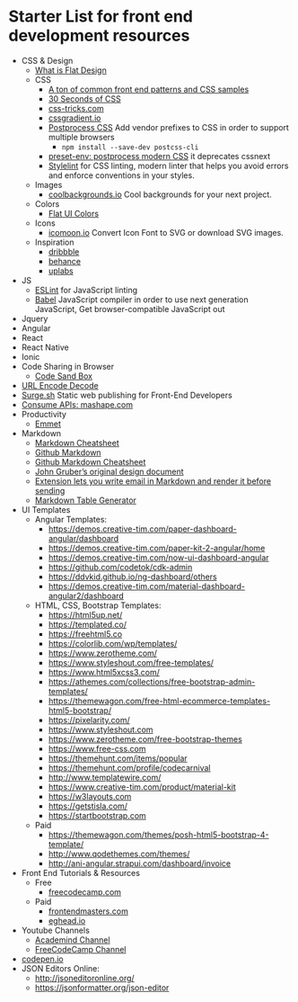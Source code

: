 # Starter List for front end development resources

* CSS & Design
  * [What is Flat Design](https://www.interaction-design.org/literature/topics/flat-design)
  * CSS
    * [A ton of common front end patterns and CSS samples](https://freefrontend.com/)
    * [30 Seconds of CSS](https://30-seconds.github.io/30-seconds-of-css/)
    * [css-tricks.com](https://css-tricks.com/)
    * [cssgradient.io](https://cssgradient.io/)
    * [Postprocess CSS](https://postcss.org/) Add vendor prefixes to CSS in order to support multiple browsers
      * `npm install --save-dev postcss-cli`
    * [preset-env: postprocess modern CSS](https://preset-env.cssdb.org/) it deprecates cssnext
    * [Stylelint](https://stylelint.io/) for CSS linting, modern linter that helps you avoid errors and enforce conventions in your styles.
  * Images
    * [coolbackgrounds.io](https://coolbackgrounds.io/) Cool backgrounds for your next project.
  * Colors
    * [Flat UI Colors](https://flatuicolors.com/)
  * Icons
    * [icomoon.io](https://icomoon.io/) Convert Icon Font to SVG or download SVG images.
  * Inspiration
    * [dribbble](https://dribbble.com)
    * [behance](https://behance.com)
    * [uplabs](https://www.uplabs.com)
* JS
  * [ESLint](https://eslint.org/) for JavaScript linting
  * [Babel](https://babeljs.io/) JavaScript compiler in order to use next generation JavaScript, Get browser-compatible JavaScript out
* Jquery
* Angular
* React
* React Native
* Ionic
* Code Sharing in Browser
  * [Code Sand Box](https://codesandbox.io)
* [URL Encode Decode](https://www.url-encode-decode.com/)
* [Surge.sh](https://surge.sh/) Static web publishing for Front-End Developers
* [Consume APIs: mashape.com](https://market.mashape.com/features/consumer)
* Productivity
  * [Emmet](https://docs.emmet.io/cheat-sheet/)
* Markdown
  * [Markdown Cheatsheet](https://www.markdownguide.org/cheat-sheet)
  * [Github Markdown](https://guides.github.com/features/mastering-markdown/)
  * [Github Markdown Cheatsheet](https://guides.github.com/pdfs/markdown-cheatsheet-online.pdf)
  * [John Gruber’s original design document](https://daringfireball.net/projects/markdown/)
  * [Extension lets you write email in Markdown and render it before sending](https://markdown-here.com/features.html)
  * [Markdown Table Generator](http://www.tablesgenerator.com/markdown_tables)
* UI Templates
  * Angular Templates:
    * <https://demos.creative-tim.com/paper-dashboard-angular/dashboard>
    * <https://demos.creative-tim.com/paper-kit-2-angular/home>
    * <https://demos.creative-tim.com/now-ui-dashboard-angular>
    * <https://github.com/codetok/cdk-admin>
    * <https://ddvkid.github.io/ng-dashboard/others>
    * <https://demos.creative-tim.com/material-dashboard-angular2/dashboard>
  * HTML, CSS, Bootstrap Templates:
    * <https://html5up.net/>
    * <https://templated.co/>
    * <https://freehtml5.co>
    * <https://colorlib.com/wp/templates/>
    * <https://www.zerotheme.com/>
    * <https://www.styleshout.com/free-templates/>
    * <https://www.html5xcss3.com/>
    * <https://athemes.com/collections/free-bootstrap-admin-templates/>
    * <https://themewagon.com/free-html-ecommerce-templates-html5-bootstrap/>
    * <https://pixelarity.com/>
    * <https://www.styleshout.com>
    * <https://www.zerotheme.com/free-bootstrap-themes>
    * <https://www.free-css.com>
    * <https://themehunt.com/items/popular>
    * <https://themehunt.com/profile/codecarnival>
    * <http://www.templatewire.com/>
    * <https://www.creative-tim.com/product/material-kit>
    * <https://w3layouts.com>
    * <https://getstisla.com/>
    * <https://startbootstrap.com>
  * Paid
    * <https://themewagon.com/themes/posh-html5-bootstrap-4-template/>
    * <http://www.qodethemes.com/themes/>
    * <http://ani-angular.strapui.com/dashboard/invoice>
* Front End Tutorials & Resources
  * Free
    * [freecodecamp.com](https://freecodecamp.com/)
  * Paid
    * [frontendmasters.com](https://frontendmasters.com/)
    * [eghead.io](https://egghead.io/)
* Youtube Channels
  * [Academind Channel](https://www.youtube.com/channel/UCSJbGtTlrDami-tDGPUV9-w/playlists)
  * [FreeCodeCamp Channel](https://www.youtube.com/channel/UC8butISFwT-Wl7EV0hUK0BQ)
* [codepen.io](https://codepen.io/)
* JSON Editors Online:
  * <http://jsoneditoronline.org/>
  * <https://jsonformatter.org/json-editor>